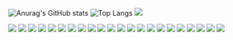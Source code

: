 ![Anurag's GitHub stats](https://github-readme-stats.vercel.app/api?username=craftingweb&show_icons=true&theme=radical)
![Top Langs](https://github-readme-stats.vercel.app/api/top-langs/?username=craftingweb&layout=compact&theme=radical)
![](https://leetcard.jacoblin.cool/poetryofcode?theme=radical&font=Roboto)
<div class="display:flex">
<img src="https://img.shields.io/badge/html-orange?style=for-the-badge&logo=html&logoColor=white"/>
<img src="https://img.shields.io/badge/CSS-blue?style=for-the-badge&logo=CSS&logoColor=white"/>
<img src="https://img.shields.io/badge/Scss-palevioletred?style=for-the-badge&logo=scss&logoColor=white"/>
<img src="https://img.shields.io/badge/JS-yellow?style=for-the-badge&logo=javascript&logoColor=black"/>
<img src="https://img.shields.io/badge/React-black?style=for-the-badge&logo=react&logoColor=blue"/>
<img src="https://img.shields.io/badge/Typescript-blue?style=for-the-badge&logo=typescript&logoColor=white"/>
<img src="https://img.shields.io/badge/Storybook-pink?style=for-the-badge&logo=storybook&logoColor=white"/>
<img src="https://img.shields.io/badge/Tailwind CSS-skyblue?style=for-the-badge&logo=tailwindcss&logoColor=blue"/>
<img src="https://img.shields.io/badge/Radix-lavender?style=for-the-badge&logo=radixui&logoColor=black"/>
<img src="https://img.shields.io/badge/Next.js-lightgray?style=for-the-badge&logo=Next.js&logoColor=black"/>
<img src="https://img.shields.io/badge/Jest-indigo?style=for-the-badge&logo=jest&logoColor=red"/>
<img src="https://img.shields.io/badge/Figma-black?style=for-the-badge&logo=figma&logoColor=lightgreen"/>
<img src="https://img.shields.io/badge/Node.js-grey?style=for-the-badge&logo=node.js&logoColor=lightgreen"/>
<img src="https://img.shields.io/badge/C++-blue?style=for-the-badge&logo=C++&logoColor=blue"/>
<img src="https://img.shields.io/badge/Java-purple?style=for-the-badge&logo=java&logoColor=blue"/>
<img src="https://img.shields.io/badge/Socket.io-white?style=for-the-badge&logo=socket.io&logoColor=black"/>
<img src="https://img.shields.io/badge/PHP-slateblue?style=for-the-badge&logo=php&logoColor=white"/>
<img src="https://img.shields.io/badge/MySQL-lavender?style=for-the-badge&logo=mysql&logoColor=blue"/>
<img src="https://img.shields.io/badge/JQuery-silver?style=for-the-badge&logo=jquery&logoColor=blue"/>
<img src="https://img.shields.io/badge/Gulp-red?style=for-the-badge&logo=gulp&logoColor=white"/>
<img src="https://img.shields.io/badge/RTK--Query-midnightblue?style=for-the-badge&logo=redux&logoColor=purple"/>
<img src="https://img.shields.io/badge/Graphql-beige?style=for-the-badge&logo=graphql&logoColor=pink"/>
</div>


